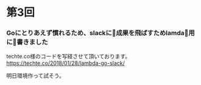 # 第3回

### Goにとりあえず慣れるため、slackに成果を飛ばすためlamda用に書きました

techte.co様のコードを写経させて頂いております。<br>
https://techte.co/2018/01/28/lambda-go-slack/

明日環境作って試そう。
